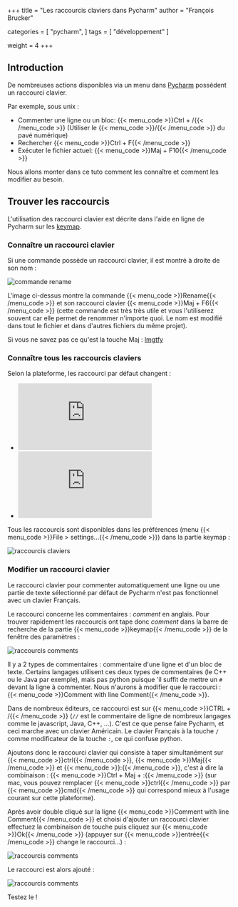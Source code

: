 +++
title = "Les raccourcis claviers dans Pycharm"
author = "François Brucker"

categories = [
    "pycharm",
]
tags = [
    "développement"
]

weight = 4
+++


## Introduction

De nombreuses actions disponibles via un menu dans [Pycharm](https://www.jetbrains.com/pycharm/) possèdent un raccourci clavier. 

Par exemple, sous unix :

  * Commenter une ligne ou un bloc: {{< menu_code >}}Ctrl + /{{< /menu_code >}} (Utiliser le {{< menu_code >}}/{{< /menu_code >}} du pavé numérique)
  * Rechercher {{< menu_code >}}Ctrl + F{{< /menu_code >}}
  * Exécuter le fichier actuel: {{< menu_code >}}Maj + F10{{< /menu_code >}}


Nous allons monter dans ce tuto comment les connaître et comment les modifier au besoin.


## Trouver les raccourcis

L'utilisation des raccourci clavier est décrite dans  l'aide en ligne de Pycharm sur les [keymap](https://www.jetbrains.com/help/pycharm/keymap.html).


### Connaître un raccourci clavier

Si une commande possède un raccourci clavier, il est montré à droite de son nom : 

![commande rename](/img/pycharm/keymap/raccourci_clavier.png)

L'image ci-dessus montre la commande {{< menu_code >}}Rename{{< /menu_code >}} et son raccourci clavier {{< menu_code >}}Maj + F6{{< /menu_code >}} (cette commande est très très utile et vous l'utiliserez souvent car elle permet de renommer n'importe quoi. Le nom est modifié dans tout le fichier et dans d'autres fichiers du même projet). 

Si vous ne savez pas ce qu'est la touche Maj : [lmgtfy](http://lmgtfy.com/?q=touche+maj+clavier)

### Connaître tous les raccourcis claviers

Selon la plateforme, les raccourci par défaut changent :
 - ![Raccourcis par défaut unix](https://resources.jetbrains.com/storage/products/pycharm/docs/PyCharm_ReferenceCard.pdf)
 - ![Raccourcis par défaut mac](https://resources.jetbrains.com/storage/products/pycharm/docs/PyCharm_ReferenceCard_mac.pdf)
 
 
 Tous les raccourcis sont disponibles dans les préférences (menu {{< menu_code >}}File > settings...{{< /menu_code >}}) dans la partie keymap : 
 
 ![raccourcis claviers](/img/pycharm/keymap/keymap_settings.jpg)

 
### Modifier un raccourci clavier

Le raccourci clavier pour commenter automatiquement une ligne ou une partie de texte sélectionné par défaut de Pycharm n'est pas fonctionnel avec un clavier Français. 

Le raccourci concerne les commentaires : *comment* en anglais. Pour trouver rapidement les raccourcis ont tape donc *comment* dans la barre de recherche de la partie {{< menu_code >}}keymap{{< /menu_code >}} de la fenêtre des paramètres : 

 ![raccourcis comments](/img/pycharm/keymap/keymap_comment.jpg)


Il y a 2 types de commentaires : commentaire d'une ligne et d'un bloc de texte. Certains langages utilisent ces deux types de commentaires (le C++ ou le Java par exemple), mais pas python puisque 'il suffit de mettre un `#` devant la ligne à commenter. Nous n'aurons à modifier que le raccourci : {{< menu_code >}}Comment with line Comment{{< /menu_code >}}.

Dans de nombreux éditeurs, ce raccourci est sur {{< menu_code >}}CTRL + /{{< /menu_code >}} (`//` est le commentaire de ligne de nombreux langages comme le javascript, Java, C++, ...). C'est ce que pense faire Pycharm, et ceci marche avec un clavier Américain. Le clavier Français à la touche `/` comme modificateur de la touche `:`, ce qui confuse python.


 Ajoutons donc le raccourci clavier qui consiste à taper simultanément sur {{< menu_code >}}ctrl{{< /menu_code >}}, {{< menu_code >}}Maj{{< /menu_code >}} et {{< menu_code >}}:{{< /menu_code >}}, c'est à dire la combinaison : {{< menu_code >}}Ctrl + Maj + :{{< /menu_code >}} (sur mac, vous pouvez remplacer {{< menu_code >}}ctrl{{< /menu_code >}} par {{< menu_code >}}cmd{{< /menu_code >}} qui correspond mieux à l'usage courant sur cette plateforme).
 
 Après avoir double cliqué sur la ligne {{< menu_code >}}Comment with line Comment{{< /menu_code >}} et choisi d'ajouter un raccourci clavier effectuez la combinaison de touche puis cliquez sur {{< menu_code >}}Ok{{< /menu_code >}} (appuyer sur {{< menu_code >}}entrée{{< /menu_code >}} change le raccourci...) : 
 
 ![raccourcis comments](/img/pycharm/keymap/keymap_shortcut.jpg)
 
Le raccourci est alors ajouté :

![raccourcis comments](/img/pycharm/keymap/keymap_result.jpg)

Testez le !


